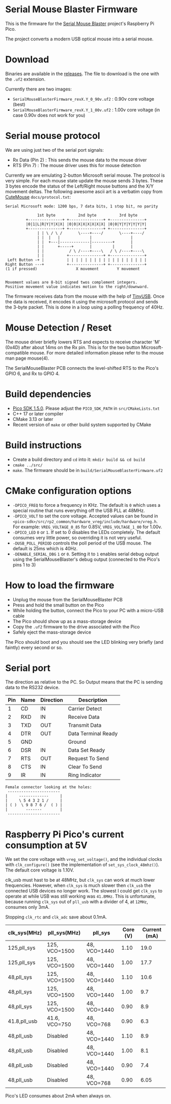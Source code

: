 # Serial Mouse Blaster Firmware

This is the firmware for the [Serial Mouse Blaster](https://github.com/scrapcomputing/SerialMouseBlasterPCB) project's Raspberry Pi Pico.

The project converts a modern USB optical mouse into a serial mouse.

# Download

Binaries are available in the [releases](https://github.com/scrapcomputing/SerialMouseBlasterFirmware/releases). The file to download is the one with the `.uf2` extension.

Currently there are two images:
- `SerialMouseBlasterFirmware_revX.Y_0_90v.uf2` : 0.90v core voltage (best)
- `SerialMouseBlasterFirmware_revX.Y_1_00v.uf2` : 1.00v core voltage (in case 0.90v does not work for you)

# Serial mouse protocol
We are using just two of the serial port signals:
- Rx Data (Pin 2) : This sends the mouse data to the mouse driver
- RTS (Pin 7) : The mouse driver uses this for mouse detection

Currently we are emulating 2-button Microsoft serial mouse.
The protocol is very simple. For each mouse state update the mouse sends 3 bytes.
These 3 bytes encode the status of the Left/Right mouse buttons and the X/Y movement deltas.
The following awesome ascii art is a verbatim copy from [CuteMouse](https://cutemouse.sourceforge.net/) `docs/protocol.txt`:
```
Serial Microsoft mode: 1200 bps, 7 data bits, 1 stop bit, no parity

              1st byte          2nd byte          3rd byte
         +---------------+ +---------------+ +---------------+
         |0|1|L|R|Y|Y|X|X| |0|0|X|X|X|X|X|X| |0|0|Y|Y|Y|Y|Y|Y|
         +---------------+ +---------------+ +---------------+
              | | \ / \ /       \----+----/       \----+----/
              | |  |   |             |                 |
              | |  +---|-------------|---------+       |
              | |      +-----+       |         |       |
              | |           / \ /----+----\   / \ /----+----\
              | |          +---------------+ +---------------+
 Left Button -+ |          | | | | | | | | | | | | | | | | | |
Right Button ---+          +---------------+ +---------------+
(1 if pressed)                 X movement        Y movement


Movement values are 8-bit signed twos complement integers.
Positive movement value indicates motion to the right/downward.
```

The firmware receives data from the mouse with the help of [TinyUSB](https://docs.tinyusb.org).
Once the data is received, it encodes it using the microsoft protocol and sends the 3-byte packet.
This is done in a loop using a polling frequency of 40Hz.


# Mouse Detection / Reset

The mouse driver briefly lowers RTS and expects to receive character 'M' (0x4D) after about 14ms on the Rx pin.
This is for the two button Microsoft-compatible mouse. For more detailed information please refer to the mouse man page mouse(4).

The SerialMouseBlaster PCB connects the level-shifted RTS to the Pico's GPIO 6, and Rx to GPIO 4.

# Build dependencies
- [Pico SDK 1.5.0](https://github.com/raspberrypi/pico-sdk). Please adjust the `PICO_SDK_PATH` in `src/CMakeLists.txt`
- C++ 17 or later compiler
- CMake 3.13 or later
- Recent version of `make` or other build system supported by CMake

# Build instructions
- Create a build directory and `cd` into it: `mkdir build && cd build`
- `cmake ../src/`
- `make`. The firmware should be in `build/SerialMouseBlasterFirmware.uf2`

# CMake configuration options
- `-DPICO_FREQ` to force a frequency in KHz. The default is `0` which uses a special routine that runs everything off the USB PLL at 48MHz.
- `-DPICO_VOLT` to set the core voltage. Accepted values can be found in `<pico-sdk>/src/rp2_common/hardware_vreg/include/hardware/vreg.h`. For example: `VREG_VOLTAGE_0_85` for 0.85V, `VREG_VOLTAGE_1_00` for 1.00v.
- `-DPICO_LED` `0` or `1`. If set to 0 disables the LEDs completely. The default consumes very little power, so overriding it is not very useful.
- `-DUSB_POLL_PERIOD` controls the poll period of the USB mouse. The default is 25ms which is 40Hz.
- `-DENABLE_SERIAL_DBG` `1` or `0`. Setting it to `1` enables serial debug output using the SerialMouseBlaster's debug output (connected to the Pico's pins 1 to 3)


# How to load the firmware

- Unplug the mouse from the SerialMouseBlaster PCB
- Press and hold the small button on the Pico
- While holding the button, connect the Pico to your PC with a micro-USB cable
- The Pico should show up as a mass-storage device
- Copy the `.uf2` firmware to the drive associated with the Pico
- Safely eject the mass-storage device

The Pico should boot and you should see the LED blinking very briefly (and faintly) every second or so.


# Serial port
The direction as relative to the PC. So Output means that the PC is sending data to the RS232 device.

Pin | Name | Direction | Description
----|------|-----------|------------
  1 | CD   | IN        | Carrier Detect
  2 | RXD  | IN        | Receive Data
  3 | TXD  | OUT       | Transmit Data
  4 | DTR  | OUT       | Data Terminal Ready
  5 | GND  |           | Ground
  6 | DSR  | IN        | Data Set Ready
  7 | RTS  | OUT       | Request To Send
  8 | CTS  | IN        | Clear To Send
  9 | IR   | IN        | Ring Indicator

```
Female connector looking at the holes:
 -----------------------
|     -------------     |
|     \ 5 4 3 2 1 /     |
| ( )  \ 9 8 7 6 /  ( ) |
|        -------        |
 -----------------------
```


# Raspberry Pi Pico's current consumption at 5V

We set the core voltage with `vreg_set_voltage()`, and the individual clocks with `clk_configure()` (see the implementation of `set_sys_clock_48mhz()`).
The default core voltage is 1.10V.

clk_usb must hast to be at 48MHz, but `clk_sys` can work at much lower frequencies. However, when `clk_sys` is much slower then `clk_usb` the connected USB devices no longer work. The slowest I could get `clk_sys` to operate at while USB was still working was `41.8MHz`.
This is unfortunate, because running `clk_sys` out of `pll_usb` with a divider of 4, at `12MHz`, consumes only 3mA.

Stopping `clk_rtc` and `clk_adc` save about 0.1mA.


clk_sys(MHz) | pll_sys(MHz)  | pll_sys      | Core (V)    | Current (mA) 
-------------|---------------|--------------|-------------|--------------
125,pll_sys  | 125, VCO=1500 | 48, VCO=1440 |  1.10       | 19.0         
125,pll_sys  | 125, VCO=1500 | 48, VCO=1440 |  1.00       | 17.7         
 48,pll_sys  | 125, VCO=1500 | 48, VCO=1440 |  1.10       | 10.6         
 48,pll_sys  | 125, VCO=1500 | 48, VCO=1440 |  1.00       |  9.7         
 48,pll_sys  | 125, VCO=1500 | 48, VCO=1440 |  0.90       |  8.9         
 41.8,pll_usb| 41.6, VCO=750 | 48, VCO=768  |  0.90       |  6.3         
 48,pll_usb  |     Disabled  | 48, VCO=1440 |  1.10       |  8.9         
 48,pll_usb  |     Disabled  | 48, VCO=1440 |  1.00       |  8.1         
 48,pll_usb  |     Disabled  | 48, VCO=1440 |  0.90       |  7.4         
 48,pll_usb  |     Disabled  | 48, VCO=768  |  0.90       |  6.05         

Pico's LED consumes about 2mA when always on.

